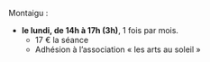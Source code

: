 
Montaigu :

* __le lundi, de 14h à 17h (3h)__, 1 fois par mois.
  - 17 € la séance
  - Adhésion à l’association « les arts au soleil »
